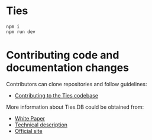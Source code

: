 # Ties

```
npm i
npm run dev
```

# Contributing code and documentation changes

Contributors can clone repositories and follow guidelines:
* [Contributing to the Ties codebase](https://github.com/TiesNetwork/ties-client/blob/latest/CONTRIBUTING.md)

More information about Ties.DB could be obtained from:
* [White Paper](https://cdn.ties.network/white-paper-eng.pdf)
* [Technical description](https://docs.google.com/document/d/1UwaaUgunnrFpL6jetA_DdNLQsbbqBx1HLcln07kLrUw)
* [Official site](https://ties.network/platform)